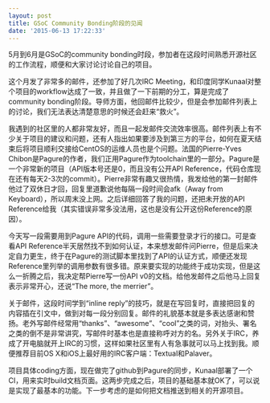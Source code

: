```yaml
---
layout: post
title: GSoC Community Bonding阶段的见闻
date: '2015-06-13 17:22:33'
---
```


5月到6月是GSoC的community bonding时段，参加者在这段时间熟悉开源社区的工作流程，顺便和大家讨论讨论自己的项目。

这个月发了非常多的邮件，还参加了好几次IRC Meeting，和印度同学Kunaal对整个项目的workflow达成了一致，并且做了一下前期的分工，算是完成了community bonding阶段。导师方面，他回邮件比较少，但是会参加邮件列表上的讨论，我们无法表达清楚意思的时候还会赶来“救火”。

我遇到的社区里的人都非常友好，而且一起发邮件交流效率很高。邮件列表上有不少关于项目的建议和问题，还有人指出如果要涉及到第三方的平台，如何在夏天结束后将项目顺利交接给CentOS的运维人员也是个问题。法国的Pierre-Yves Chibon是Pagure的作者，我们正用Pagure作为toolchain里的一部分。Pagure是一个非常新的项目（API版本号还是0，而且没有公开API Reference，代码仓库现在还有每天2-3次的commit）。Pierre非常有趣又很热情，我发给他的第一封邮件他过了双休日才回，回复里道歉说他每隔一段时间会afk（Away from Keyboard），所以周末没上网。之后详细回答了我的问题，还把未开放的API Reference给我（其实错误非常多没法用，这也是没有公开这份Reference的原因）。

今天写一段需要用到Pagure API的代码，调用一些需要登录才行的接口。可是查看API Reference半天居然找不到如何认证，本来想发邮件问Pierre，但是后来决定自力更生，终于在Pagure的测试脚本里找到了API的认证方式，顺便还发现Reference里列举的调用参数有很多错。原来要实现的功能终于成功实现，但是这么一折腾之后，我决定帮Pierre写一份API v0的文档。给他发邮件之后他马上回复表示非常开心，还说“The more, the merrier”。

关于邮件，这段时间学到“inline reply”的技巧，就是在写回复时，直接把回复的内容插在引文中，做到对每一段分别回复。邮件的礼貌基本就是多表达感谢和赞扬。老外写邮件经常用“thanks”、“awesome”、“cool”之类的词，对抬头、署名之类的倒不是非常讲究，写邮件时基本也是直接称呼对方的名。另外关于IRC，养成了开电脑就开上IRC的习惯，这样如果社区里有人有急事就可以马上找到我。顺便推荐目前OS X和iOS上最好用的IRC客户端：Textual和Palaver。

项目具体coding方面，现在做完了github到Pagure的同步，Kunaal部署了一个CI，用来实时build文档页面。这两步完成之后，项目的基础基本就OK了，可以说是实现了最基本的功能。下一步考虑的是如何把文档推送到相关的开源项目。